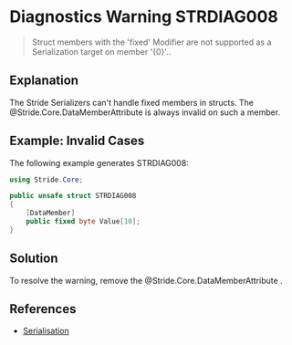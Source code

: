 # Diagnostics Warning STRDIAG008

> Struct members with the 'fixed' Modifier are not supported as a Serialization target on member '{0}'..

## Explanation

The Stride Serializers can't handle fixed members in structs.
The @Stride.Core.DataMemberAttribute is always invalid on such a member.

## Example: Invalid Cases

The following example generates STRDIAG008:

```csharp
using Stride.Core;

public unsafe struct STRDIAG008
{
    [DataMember]
    public fixed byte Value[10];
}
```

## Solution

To resolve the warning, remove the @Stride.Core.DataMemberAttribute .

## References

- [Serialisation](../manual/scripts/serialization.md)